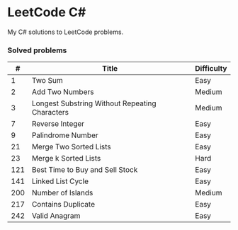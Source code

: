 # LeetCode C#
My C# solutions to LeetCode problems.

### Solved problems

| #    | Title                                             | Difficulty |
| ---- | ------------------------------------------------- | ---------- |
| 1    | Two Sum                                           | Easy       |
| 2    | Add Two Numbers                                   | Medium     |
| 3    | Longest Substring Without Repeating Characters    | Medium     |
| 7    | Reverse Integer                                   | Easy       |
| 9    | Palindrome Number                                 | Easy       |
| 21   | Merge Two Sorted Lists                            | Easy       |
| 23   | Merge k Sorted Lists                              | Hard       |
| 121  | Best Time to Buy and Sell Stock                   | Easy       |
| 141  | Linked List Cycle                                 | Easy       |
| 200  | Number of Islands                                 | Medium     |
| 217  | Contains Duplicate                                | Easy       |
| 242  | Valid Anagram                                     | Easy       |
